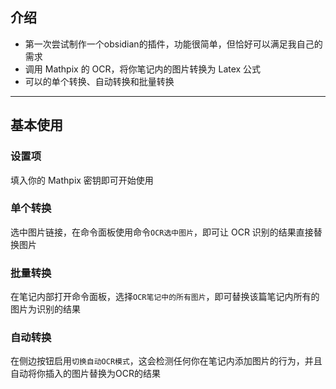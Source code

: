 ## 介绍

- 第一次尝试制作一个obsidian的插件，功能很简单，但恰好可以满足我自己的需求
- 调用 Mathpix 的 OCR，将你笔记内的图片转换为 Latex 公式
- 可以的单个转换、自动转换和批量转换

---

## 基本使用

### 设置项

填入你的 Mathpix 密钥即可开始使用

### 单个转换

选中图片链接，在命令面板使用命令`OCR选中图片`，即可让 OCR 识别的结果直接替换图片

### 批量转换

在笔记内部打开命令面板，选择`OCR笔记中的所有图片`，即可替换该篇笔记内所有的图片为识别的结果

### 自动转换

在侧边按钮启用`切换自动OCR模式`，这会检测任何你在笔记内添加图片的行为，并且自动将你插入的图片替换为OCR的结果